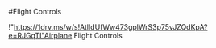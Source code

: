 #Flight Controls

!"https://1drv.ms/w/s!AtlIdUfWw473gplWrS3p75vJZQdKpA?e=RJGqTI"Airplane Flight Controls
